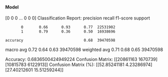 #### Model
[0 0 0 ... 0 0 0]
Classification Report:
              precision    recall  f1-score   support

           0       0.66      0.93      0.77  22531902
           1       0.79      0.36      0.50  16938696

    accuracy                           0.68  39470598
   macro avg       0.72      0.64      0.63  39470598
weighted avg       0.71      0.68      0.65  39470598

Accuracy: 0.6836500424949224
Confusion Matrix:
[[20861163  1670739]
 [10815783  6122913]]
Confusion Matrix (%):
[[52.85241181  4.23286974]
 [27.40212601 15.51259244]]
